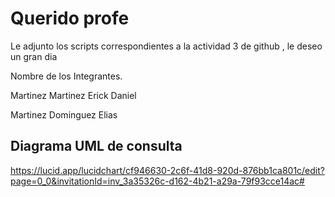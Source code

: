 # Querido profe
Le adjunto los scripts correspondientes a la actividad 3 de github , le deseo un gran dia 

Nombre de los Integrantes.

Martinez Martinez Erick Daniel 

Martinez Dominguez Elias

## Diagrama UML de consulta 
https://lucid.app/lucidchart/cf946630-2c6f-41d8-920d-876bb1ca801c/edit?page=0_0&invitationId=inv_3a35326c-d162-4b21-a29a-79f93cce14ac#
